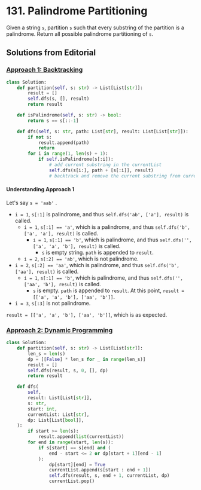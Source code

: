 # 131. Palindrome Partitioning

Given a string `s`, partition `s` such that every substring of the partition is a palindrome. Return all possible palindrome partitioning of `s`.


## Solutions from Editorial

### [Approach 1: Backtracking](https://leetcode.com/problems/palindrome-partitioning/editorial/?envType=daily-question&envId=2024-05-22#approach-1-backtracking)

```python
class Solution:
    def partition(self, s: str) -> List[List[str]]:
        result = []
        self.dfs(s, [], result)
        return result

    def isPalindrome(self, s: str) -> bool:
        return s == s[::-1]

    def dfs(self, s: str, path: List[str], result: List[List[str]]):
        if not s:
            result.append(path)
            return
        for i in range(1, len(s) + 1):
            if self.isPalindrome(s[:i]):
                # add current substring in the currentList
                self.dfs(s[i:], path + [s[:i]], result)
                # backtrack and remove the current substring from currentList
```

#### Understanding Approach 1

Let's say `s = 'aab'` .

- `i = 1`, `s[:1]` is palindrome, and thus `self.dfs('ab', ['a'], result)` is called.
	- `i = 1`, `s[:1] == 'a'`, which is a palindrome, and thus `self.dfs('b', ['a', 'a'], result)` is called.
		- `i = 1`, `s[:1] == 'b'`, which is palindrome, and thus `self.dfs('', ['a', 'a', 'b'], result)` is called.
			- `s` is empty string. `path` is appended to `result`.
	- `i = 2`, `s[:2] == 'ab'`, which is not palindrome.
- `i = 2`, `s[:2] == 'aa'`, which is palindrome, and thus `self.dfs('b', ['aa'], result)` is called.
	- `i = 1`, `s[:1] == 'b'`, which is palindrome, and thus `self.dfs('', ['aa', 'b'], result)` is called.
		- `s` is empty. `path` is appended to `result`. At this point, `result = [['a', 'a', 'b'], ['aa', 'b']]`.
- `i = 3`, `s[:3]` is not palindrome. 
 
 `result = [['a', 'a', 'b'], ['aa', 'b']]`, which is as expected.
### [Approach 2: Dynamic Programming](https://leetcode.com/problems/palindrome-partitioning/editorial/?envType=daily-question&envId=2024-05-22#approach-2-backtracking-with-dynamic-programming)

```python
class Solution:
    def partition(self, s: str) -> List[List[str]]:
        len_s = len(s)
        dp = [[False] * len_s for _ in range(len_s)]
        result = []
        self.dfs(result, s, 0, [], dp)
        return result

    def dfs(
        self,
        result: List[List[str]],
        s: str,
        start: int,
        currentList: List[str],
        dp: List[List[bool]],
    ):
        if start >= len(s):
            result.append(list(currentList))
        for end in range(start, len(s)):
            if s[start] == s[end] and (
                end - start <= 2 or dp[start + 1][end - 1]
            ):
                dp[start][end] = True
                currentList.append(s[start : end + 1])
                self.dfs(result, s, end + 1, currentList, dp)
                currentList.pop()
```